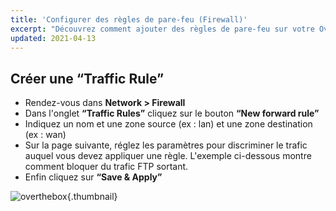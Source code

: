 ```yaml
---
title: 'Configurer des règles de pare-feu (Firewall)'
excerpt: "Découvrez comment ajouter des règles de pare-feu sur votre OverTheBox afin de protéger votre réseau" 
updated: 2021-04-13
---
```


## Créer une “Traffic Rule”

- Rendez-vous dans **Network > Firewall**
- Dans l'onglet **“Traffic Rules”** cliquez sur le bouton **“New forward rule”**
- Indiquez un nom et une zone source (ex : lan) et une zone destination (ex : wan)
- Sur la page suivante, réglez les paramètres pour discriminer le trafic auquel vous devez appliquer une règle. L'exemple ci-dessous montre comment bloquer du trafic FTP sortant.
- Enfin cliquez sur **“Save & Apply”**

![overthebox](4424.png){.thumbnail}
